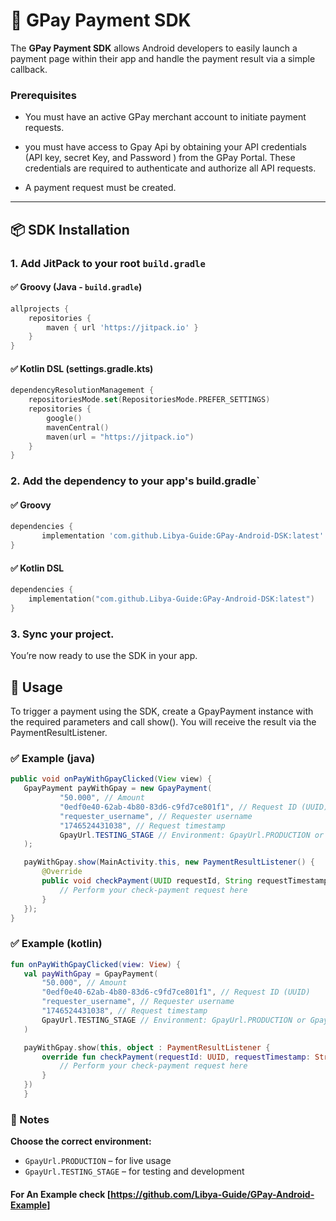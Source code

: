 # 🏦 GPay Payment SDK

The **GPay Payment SDK** allows Android developers to easily launch a payment page within their app and handle the payment result via a simple callback.
### Prerequisites
- You must have an active GPay merchant account to initiate payment requests.
- you must have access to Gpay Api by obtaining your API credentials (API key, secret Key, and  Password ) from the GPay Portal. These credentials are required to authenticate and authorize all API requests.

- A payment request  must be created.
---

## 📦 SDK Installation

### 1. Add JitPack to your root `build.gradle`
#### ✅ Groovy (Java - `build.gradle`)
```groovy
allprojects {
    repositories {
        maven { url 'https://jitpack.io' }
    }
}
```
#### ✅ Kotlin DSL (settings.gradle.kts)
```kotlin
dependencyResolutionManagement {
    repositoriesMode.set(RepositoriesMode.PREFER_SETTINGS)
    repositories {
        google()
        mavenCentral()
        maven(url = "https://jitpack.io")
    }
}
```
### 2. Add the dependency to your app's build.gradle`

#### ✅ Groovy 

```groovy
dependencies {
	   implementation 'com.github.Libya-Guide:GPay-Android-DSK:latest'
}
```
#### ✅ Kotlin DSL
```kotlin
dependencies {
    implementation("com.github.Libya-Guide:GPay-Android-DSK:latest")
}
```
### 3. Sync your project.
 You’re now ready to use the SDK in your app.

## 🚀 Usage
To trigger a payment using the SDK, create a GpayPayment instance with the required parameters and call show(). You will receive the result via the PaymentResultListener.

### ✅ Example (java)
 ``` java
public void onPayWithGpayClicked(View view) {
    GpayPayment payWithGpay = new GpayPayment(
            "50.000", // Amount
            "0edf0e40-62ab-4b80-83d6-c9fd7ce801f1", // Request ID (UUID)
            "requester_username", // Requester username
            "1746524431038", // Request timestamp
            GpayUrl.TESTING_STAGE // Environment: GpayUrl.PRODUCTION or GpayUrl.TESTING_STAGE
    );

    payWithGpay.show(MainActivity.this, new PaymentResultListener() {
        @Override
        public void checkPayment(UUID requestId, String requestTimestamp) {
            // Perform your check-payment request here
        }
    });
}
```
### ✅ Example (kotlin)
 ``` kotlin
fun onPayWithGpayClicked(view: View) {
    val payWithGpay = GpayPayment(
        "50.000", // Amount
        "0edf0e40-62ab-4b80-83d6-c9fd7ce801f1", // Request ID (UUID)
        "requester_username", // Requester username
        "1746524431038", // Request timestamp
        GpayUrl.TESTING_STAGE // Environment: GpayUrl.PRODUCTION or GpayUrl.TESTING_STAGE
    )

    payWithGpay.show(this, object : PaymentResultListener {
        override fun checkPayment(requestId: UUID, requestTimestamp: String) {
            // Perform your check-payment request here
        }
    })
    }
   ```
### 📘 Notes 
**Choose the correct environment:**
- `GpayUrl.PRODUCTION` – for live usage  
- `GpayUrl.TESTING_STAGE` – for testing and development

#### For An Example check [https://github.com/Libya-Guide/GPay-Android-Example]
